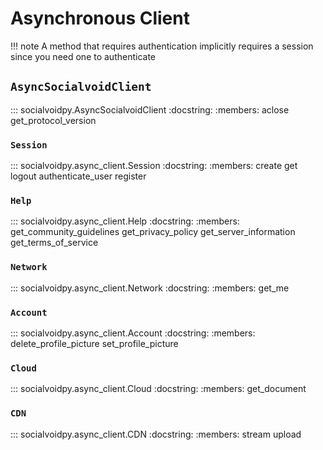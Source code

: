 # Asynchronous Client

!!! note
    A method that requires authentication implicitly requires a session since you need one to authenticate

## `AsyncSocialvoidClient`

::: socialvoidpy.AsyncSocialvoidClient
    :docstring:
    :members: aclose get_protocol_version

### `Session`

::: socialvoidpy.async_client.Session
    :docstring:
    :members: create get logout authenticate_user register

### `Help`

::: socialvoidpy.async_client.Help
    :docstring:
    :members: get_community_guidelines get_privacy_policy get_server_information get_terms_of_service

### `Network`

::: socialvoidpy.async_client.Network
    :docstring:
    :members: get_me

### `Account`

::: socialvoidpy.async_client.Account
    :docstring:
    :members: delete_profile_picture set_profile_picture

### `Cloud`

::: socialvoidpy.async_client.Cloud
    :docstring:
    :members: get_document

### `CDN`

::: socialvoidpy.async_client.CDN
    :docstring:
    :members: stream upload

